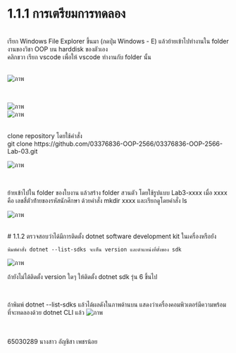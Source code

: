 # 1.1.1 การเตรียมการทดลอง
<br>
    เรียก Windows File Explorer ขึ้นมา (กดปุ่ม Windows - E) แล้วย้ายเข้าไปทำงานใน folder งานของวิชา OOP บน harddisk ของตัวเอง
<br>
    คลิกขวา เรียก vscode เพื่อให้ vscode ทำงานกับ folder นั้น
<br>
<br>

![ภาพ](https://github.com/AnchisaPhetnoi/03376836-OOP-2566-Lab-03/assets/144197034/9235f00d-9847-4040-b9c0-77775de05382)


<br>

![ภาพ](https://github.com/AnchisaPhetnoi/03376836-OOP-2566-Lab-03/assets/144197034/8967c7c1-45ff-48cc-8077-475bc3b7c7cb)
<br>
![ภาพ](https://github.com/AnchisaPhetnoi/03376836-OOP-2566-Lab-03/assets/144197034/c6418d3c-1256-46de-bcc3-9fa9580d2007)

<br>
  clone repository โดยใช้คำสั่ง
<br>
git clone  https://github.com/03376836-OOP-2566/03376836-OOP-2566-Lab-03.git
<br>

![ภาพ](https://github.com/AnchisaPhetnoi/03376836-OOP-2566-Lab-03/assets/144197034/6833b614-a71c-4180-9620-ead510411a6e)


<br>

ย้ายเข้าไปใน folder ของใบงาน แล้วสร้าง folder สวนตัว โดยใช้รูปแบบ Lab3-xxxx เมื่อ xxxx คือ เลขสี่ตัวท้้ายของรหัสนักศึกษา ด้วยคำสั่ง mkdir xxxx และเรียกดูโดยคำสั่ง ls
<br>

![ภาพ](https://github.com/AnchisaPhetnoi/03376836-OOP-2566-Lab-03/assets/144197034/d701fd3f-e144-44e4-98b1-c6afd3c152ca)

<br>
# 1.1.2 ตรวจสอบว่าได้มีการติดตั้ง dotnet software development kit ในเครื่องหรือยัง
<br>

    พิมพ์คำสั่ง dotnet --list-sdks จะเห็น version และตำแหน่งที่ตั้งของ sdk
![ภาพ](https://github.com/AnchisaPhetnoi/03376836-OOP-2566-Lab-03/assets/144197034/836ca8b4-4e11-4862-a18e-2891b2345f44)

ถ้ายังไม่ได้ติดตั้ง version ใดๆ ให้ติดตั้ง dotnet sdk รุ่น 6 ขึ้นไป


<br>

ถ้าพิมพ์ dotnet --list-sdks แล้วได้ผลดังในภาพด้านบน แสดงว่าเครื่องคอมพิวเตอร์มีความพร้อมที่จะทดลองด้วย dotnet CLI แล้ว
![ภาพ](https://github.com/AnchisaPhetnoi/03376836-OOP-2566-Lab-03/assets/144197034/35453084-d74c-4297-bee3-b39e034ce2ea)

<br>
<br>
65030289 นางสาว อัญชิสา เพชรน้อย 
